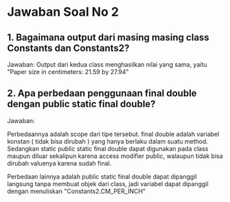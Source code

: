 # Jawaban Soal No 2

## 1. Bagaimana output dari masing masing class Constants dan Constants2?

Jawaban: Output dari kedua class menghasilkan nilai yang sama, yaitu "Paper size in centimeters: 21.59 by 27.94"

## 2. Apa perbedaan penggunaan final double dengan public static final double?

Jawaban:

Perbedaannya adalah scope dari tipe tersebut. final double adalah variabel konstan ( tidak bisa dirubah ) yang hanya berlaku dalam suatu method. Sedangkan static public static final double dapat digunakan pada class maupun diluar sekalipun karena access modifier public, walaupun tidak bisa dirubah valuenya karena sudah final.

Perbedaan lainnya adalah public static final double dapat dipanggil langsung tanpa membuat objek dari class, jadi variabel dapat dipanggil dengan menuliskan "Constants2.CM_PER_INCH"